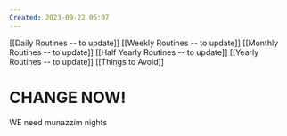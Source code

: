 ```yaml
---
Created: 2023-09-22 05:07
---
```

[[Daily Routines -- to update]]
[[Weekly Routines -- to update]]
[[Monthly Routines -- to update]]
[[Half Yearly Routines -- to update]]
[[Yearly Routines -- to update]]
[[Things to Avoid]]
# CHANGE NOW!
WE need munazzim nights